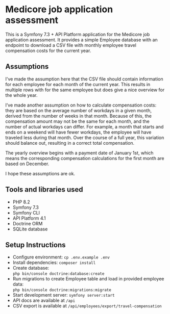 # Medicore job application assessment

This is a Symfony 7.3 + API Platform application for the Medicore job application assessment.
It provides a simple Employee database with an endpoint to download a CSV file with monthly employee travel compensation costs for the current year.

## Assumptions

I've made the assumption here that the CSV file should contain information for each employee for each month of the current year.
This results in multiple rows with for the same employee but does give a nice overview for the whole year.

I’ve made another assumption on how to calculate compensation costs: they are based on the average number of workdays in a given month, derived from the number of weeks in that month.
Because of this, the compensation amount may not be the same for each month, and the number of actual workdays can differ. 
For example, a month that starts and ends on a weekend will have fewer workdays, the employee will have traveled less during that month.
Over the course of a full year, this variation should balance out, resulting in a correct total compensation.

The yearly overview begins with a payment date of January 1st, which means the corresponding compensation calculations for the first month are based on December.

I hope these assumptions are ok.

## Tools and libraries used

- PHP 8.2
- Symfony 7.3
- Symfony CLI
- API Platform 4.1
- Doctrine ORM
- SQLite database

## Setup Instructions

- Configure environment: `cp .env.example .env`
- Install dependencies: `composer install`
- Create database: <br>
`php bin/console doctrine:database:create`
- Run migrations to create Employee table and load in provided employee data: <br>
`php bin/console doctrine:migrations:migrate`
- Start development server: `symfony server:start`
- API docs are available at `/api`
- CSV export is available at `/api/employees/export/travel-compensation`
